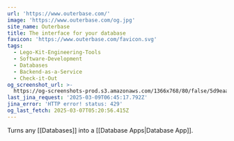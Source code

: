 ```yaml
---
url: 'https://www.outerbase.com/'
image: 'https://www.outerbase.com/og.jpg'
site_name: Outerbase
title: The interface for your database
favicon: 'https://www.outerbase.com/favicon.svg'
tags:
  - Lego-Kit-Engineering-Tools
  - Software-Development
  - Databases
  - Backend-as-a-Service
  - Check-it-Out
og_screenshot_url: >-
  https://og-screenshots-prod.s3.amazonaws.com/1366x768/80/false/5d9eaac8176dba0e74db0cba41455980f16325edfa25d7485ea422b2fa552e2d.jpeg
last_jina_request: '2025-03-09T06:45:17.792Z'
jina_error: 'HTTP error! status: 429'
og_last_fetch: 2025-03-07T05:20:56.415Z
---
```

Turns any [[Databases]] into a [[Database Apps|Database App]].




